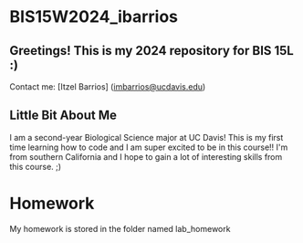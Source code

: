 # BIS15W2024_ibarrios
## Greetings! This is my 2024 repository for BIS 15L :)
Contact me: [Itzel Barrios] (imbarrios@ucdavis.edu)
## Little Bit About Me
I am a second-year Biological Science major at UC Davis! This is my first time learning how to code and I am super excited to be in this course!!
I'm from southern California and I hope to gain a lot of interesting skills from this course. ;)

# Homework
My homework is stored in the folder named lab_homework